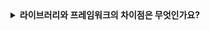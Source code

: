 <details>
  <summary><strong>라이브러리와 프레임워크의 차이점은 무엇인가요?</strong></summary>

<br>

## 라이브러리(Library)
: 특정 기능을 구현한 코드 묶음으로, 개발자가 필요에 따라 호출해 사용하는 도구.

- 개발자가 주도적으로 라이브러리의 기능을 호출하여 사용.
- 특정 작업을 단순화하거나 반복적으로 사용되는 기능을 제공.
- 개발자는 코드 흐름을 스스로 제어하고 필요한 시점에 라이브러리를 사용.
  
Python: NumPy, Pandas
JavaScript: Axios

<br>

## 프레임워크(Framework)
: 애플리케이션 구조를 정의하며, 개발자가 그 위에 코드를 작성하도록 하는 틀.

- 프레임워크가 코드의 흐름을 주도하며, 개발자는 필요한 부분만 작성.
- 프레임워크는 실행 흐름과 생명 주기를 관리하고, 개발자는 규칙과 패턴에 따라 코드를 작성.
- 프레임워크의 규칙을 따르지 않으면 애플리케이션이 제대로 동작하지 않을 가능성이 큼.

Python: Django, Flask
JavaScript: React, Angular, Vue.js
Java: Spring

즉, 개발자가 코드 제어의 주도권을 쥐고 있냐, 아니냐에 따라 라이브러리와 프레임워크의 차이가 발생합니다.
React 같은 경우는 라이브러리로 출발했지만, 현재는 프레임워크처럼 사용되고 있습니다.

</details>
